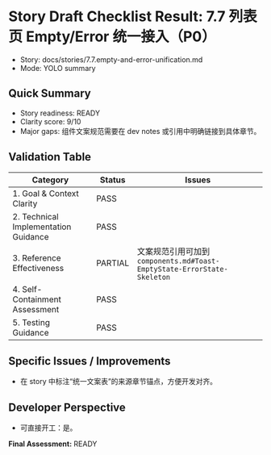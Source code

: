 # Story Draft Checklist Result: 7.7 列表页 Empty/Error 统一接入（P0）

- Story: docs/stories/7.7.empty-and-error-unification.md
- Mode: YOLO summary

## Quick Summary
- Story readiness: READY
- Clarity score: 9/10
- Major gaps: 组件文案规范需要在 dev notes 或引用中明确链接到具体章节。

## Validation Table
| Category                             | Status   | Issues |
| ------------------------------------ | -------- | ------ |
| 1. Goal & Context Clarity            | PASS     |        |
| 2. Technical Implementation Guidance | PASS     |        |
| 3. Reference Effectiveness           | PARTIAL  | 文案规范引用可加到 `components.md#Toast-EmptyState-ErrorState-Skeleton` |
| 4. Self-Containment Assessment       | PASS     |        |
| 5. Testing Guidance                  | PASS     |        |

## Specific Issues / Improvements
- 在 story 中标注“统一文案表”的来源章节锚点，方便开发对齐。

## Developer Perspective
- 可直接开工：是。

**Final Assessment:** READY

